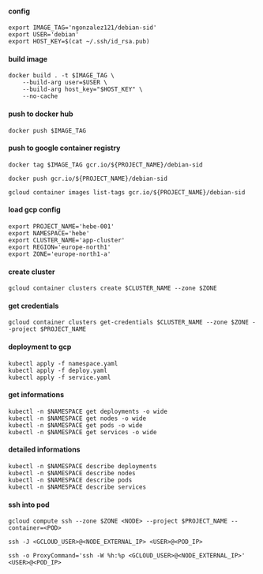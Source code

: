 #### config
```
export IMAGE_TAG='ngonzalez121/debian-sid'
export USER='debian'
export HOST_KEY=$(cat ~/.ssh/id_rsa.pub)
```

#### build image
```
docker build . -t $IMAGE_TAG \
	--build-arg user=$USER \
	--build-arg host_key="$HOST_KEY" \
	--no-cache
```

#### push to docker hub
```
docker push $IMAGE_TAG
```

#### push to google container registry
```
docker tag $IMAGE_TAG gcr.io/${PROJECT_NAME}/debian-sid
```

```
docker push gcr.io/${PROJECT_NAME}/debian-sid
```

```
gcloud container images list-tags gcr.io/${PROJECT_NAME}/debian-sid
```

#### load gcp config
```
export PROJECT_NAME='hebe-001'
export NAMESPACE='hebe'
export CLUSTER_NAME='app-cluster'
export REGION='europe-north1'
export ZONE='europe-north1-a'
```

#### create cluster
```
gcloud container clusters create $CLUSTER_NAME --zone $ZONE
```

#### get credentials
```
gcloud container clusters get-credentials $CLUSTER_NAME --zone $ZONE --project $PROJECT_NAME
```

#### deployment to gcp
```
kubectl apply -f namespace.yaml
kubectl apply -f deploy.yaml
kubectl apply -f service.yaml
```

#### get informations
```
kubectl -n $NAMESPACE get deployments -o wide
kubectl -n $NAMESPACE get nodes -o wide
kubectl -n $NAMESPACE get pods -o wide
kubectl -n $NAMESPACE get services -o wide
```

#### detailed informations
```
kubectl -n $NAMESPACE describe deployments
kubectl -n $NAMESPACE describe nodes
kubectl -n $NAMESPACE describe pods
kubectl -n $NAMESPACE describe services
```

#### ssh into pod
```
gcloud compute ssh --zone $ZONE <NODE> --project $PROJECT_NAME --container=<POD>
```

```
ssh -J <GCLOUD_USER>@<NODE_EXTERNAL_IP> <USER>@<POD_IP>
```

```
ssh -o ProxyCommand='ssh -W %h:%p <GCLOUD_USER>@<NODE_EXTERNAL_IP>' <USER>@<POD_IP>
```

